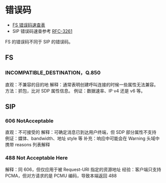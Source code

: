 # 错误码

- [FS 错误码速查表](https://www.cnblogs.com/yjmyzz/p/freeswitch-hangup-cause.html)
- SIP 错误码速查参考 [RFC-3261](https://www.rfc-editor.org/rfc/rfc3261#section-21)

FS 的错误码不同于 SIP 的错误码。

## FS

### INCOMPATIBLE_DESTINATION，Q.850

直观：不兼容的目的地
解释：通常表明创建呼叫连接的时候一些属性无法兼容。
方法：抓包，比对 SDP 属性信息。
例证：数据速率、IP v4 还是 v6 等。

## SIP

### 606 NotAcceptable

直观：不可接受的
解释：可确定消息已到达用户终端，但 SDP 部分属性不支持
例证：媒体、bandwidth、地址 style 等
补充：响应中可能会在 Warning 头域中携带 reasons 列表解释

### 488 Not Acceptable Here

解释：同 606，但仅应用于被 Request-URI 指定的资源地址
经验：客户端只支持 PCMA，但对方请求的是 PCMU 编码，导致本端返回 488
